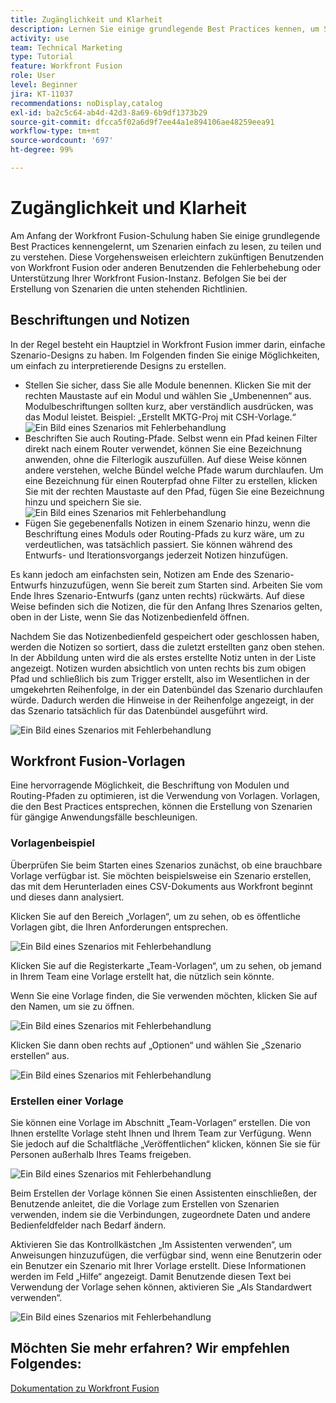 ```yaml
---
title: Zugänglichkeit und Klarheit
description: Lernen Sie einige grundlegende Best Practices kennen, um Szenarien einfach zu lesen, freizugeben und zu verstehen.
activity: use
team: Technical Marketing
type: Tutorial
feature: Workfront Fusion
role: User
level: Beginner
jira: KT-11037
recommendations: noDisplay,catalog
exl-id: ba2c5c64-ab4d-42d3-8a69-6b9df1373b29
source-git-commit: dfcca5f02a6d9f7ee44a1e894106ae48259eea91
workflow-type: tm+mt
source-wordcount: '697'
ht-degree: 99%

---
```


# Zugänglichkeit und Klarheit

Am Anfang der Workfront Fusion-Schulung haben Sie einige grundlegende Best Practices kennengelernt, um Szenarien einfach zu lesen, zu teilen und zu verstehen. Diese Vorgehensweisen erleichtern zukünftigen Benutzenden von Workfront Fusion oder anderen Benutzenden die Fehlerbehebung oder Unterstützung Ihrer Workfront Fusion-Instanz. Befolgen Sie bei der Erstellung von Szenarien die unten stehenden Richtlinien.

## Beschriftungen und Notizen

In der Regel besteht ein Hauptziel in Workfront Fusion immer darin, einfache Szenario-Designs zu haben. Im Folgenden finden Sie einige Möglichkeiten, um einfach zu interpretierende Designs zu erstellen.

* Stellen Sie sicher, dass Sie alle Module benennen. Klicken Sie mit der rechten Maustaste auf ein Modul und wählen Sie „Umbenennen“ aus. Modulbeschriftungen sollten kurz, aber verständlich ausdrücken, was das Modul leistet. Beispiel: „Erstellt MKTG-Proj mit CSH-Vorlage.“
  ![Ein Bild eines Szenarios mit Fehlerbehandlung](assets/design-optimization-and-testing-1.png)
* Beschriften Sie auch Routing-Pfade. Selbst wenn ein Pfad keinen Filter direkt nach einem Router verwendet, können Sie eine Bezeichnung anwenden, ohne die Filterlogik auszufüllen. Auf diese Weise können andere verstehen, welche Bündel welche Pfade warum durchlaufen. Um eine Bezeichnung für einen Routerpfad ohne Filter zu erstellen, klicken Sie mit der rechten Maustaste auf den Pfad, fügen Sie eine Bezeichnung hinzu und speichern Sie sie.
  ![Ein Bild eines Szenarios mit Fehlerbehandlung](assets/design-optimization-and-testing-2.png)
* Fügen Sie gegebenenfalls Notizen in einem Szenario hinzu, wenn die Beschriftung eines Moduls oder Routing-Pfads zu kurz wäre, um zu verdeutlichen, was tatsächlich passiert. Sie können während des Entwurfs- und Iterationsvorgangs jederzeit Notizen hinzufügen.

Es kann jedoch am einfachsten sein, Notizen am Ende des Szenario-Entwurfs hinzuzufügen, wenn Sie bereit zum Starten sind. Arbeiten Sie vom Ende Ihres Szenario-Entwurfs (ganz unten rechts) rückwärts. Auf diese Weise befinden sich die Notizen, die für den Anfang Ihres Szenarios gelten, oben in der Liste, wenn Sie das Notizenbedienfeld öffnen.

Nachdem Sie das Notizenbedienfeld gespeichert oder geschlossen haben, werden die Notizen so sortiert, dass die zuletzt erstellten ganz oben stehen. In der Abbildung unten wird die als erstes erstellte Notiz unten in der Liste angezeigt. Notizen wurden absichtlich von unten rechts bis zum obigen Pfad und schließlich bis zum Trigger erstellt, also im Wesentlichen in der umgekehrten Reihenfolge, in der ein Datenbündel das Szenario durchlaufen würde. Dadurch werden die Hinweise in der Reihenfolge angezeigt, in der das Szenario tatsächlich für das Datenbündel ausgeführt wird.

![Ein Bild eines Szenarios mit Fehlerbehandlung](assets/design-optimization-and-testing-3.png)

## Workfront Fusion-Vorlagen

Eine hervorragende Möglichkeit, die Beschriftung von Modulen und Routing-Pfaden zu optimieren, ist die Verwendung von Vorlagen. Vorlagen, die den Best Practices entsprechen, können die Erstellung von Szenarien für gängige Anwendungsfälle beschleunigen.

### Vorlagenbeispiel

Überprüfen Sie beim Starten eines Szenarios zunächst, ob eine brauchbare Vorlage verfügbar ist. Sie möchten beispielsweise ein Szenario erstellen, das mit dem Herunterladen eines CSV-Dokuments aus Workfront beginnt und dieses dann analysiert.

Klicken Sie auf den Bereich „Vorlagen“, um zu sehen, ob es öffentliche Vorlagen gibt, die Ihren Anforderungen entsprechen.

![Ein Bild eines Szenarios mit Fehlerbehandlung](assets/design-optimization-and-testing-4.png)

Klicken Sie auf die Registerkarte „Team-Vorlagen“, um zu sehen, ob jemand in Ihrem Team eine Vorlage erstellt hat, die nützlich sein könnte.

Wenn Sie eine Vorlage finden, die Sie verwenden möchten, klicken Sie auf den Namen, um sie zu öffnen.

![Ein Bild eines Szenarios mit Fehlerbehandlung](assets/design-optimization-and-testing-5.png)

Klicken Sie dann oben rechts auf „Optionen“ und wählen Sie „Szenario erstellen“ aus.

![Ein Bild eines Szenarios mit Fehlerbehandlung](assets/design-optimization-and-testing-6.png)

### Erstellen einer Vorlage

Sie können eine Vorlage im Abschnitt „Team-Vorlagen“ erstellen. Die von Ihnen erstellte Vorlage steht Ihnen und Ihrem Team zur Verfügung. Wenn Sie jedoch auf die Schaltfläche „Veröffentlichen“ klicken, können Sie sie für Personen außerhalb Ihres Teams freigeben.

![Ein Bild eines Szenarios mit Fehlerbehandlung](assets/design-optimization-and-testing-7.png)

Beim Erstellen der Vorlage können Sie einen Assistenten einschließen, der Benutzende anleitet, die die Vorlage zum Erstellen von Szenarien verwenden, indem sie die Verbindungen, zugeordnete Daten und andere Bedienfeldfelder nach Bedarf ändern.

Aktivieren Sie das Kontrollkästchen „Im Assistenten verwenden“, um Anweisungen hinzuzufügen, die verfügbar sind, wenn eine Benutzerin oder ein Benutzer ein Szenario mit Ihrer Vorlage erstellt. Diese Informationen werden im Feld „Hilfe“ angezeigt. Damit Benutzende diesen Text bei Verwendung der Vorlage sehen können, aktivieren Sie „Als Standardwert verwenden“.

![Ein Bild eines Szenarios mit Fehlerbehandlung](assets/design-optimization-and-testing-8.png)

## Möchten Sie mehr erfahren? Wir empfehlen Folgendes:

[Dokumentation zu Workfront Fusion](https://experienceleague.adobe.com/de/docs/workfront-fusion/using/get-started-with-fusion/understand-workfront-fusion/workfront-fusion-overview)
